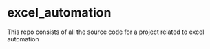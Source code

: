 # excel_automation
This repo consists of all the source code for a project related to excel automation
